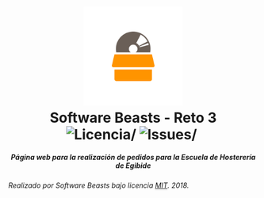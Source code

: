 <h1 align="center">
  <img src="/docs/media/software_beasts_icon_color.png" height="200" width="200" alt="Logo"/>
  <br/>
  Software Beasts - Reto 3
  <br/>
  <img src=https://img.shields.io/github/license/SoftwareBeasts/Reto3.svg alt=Licencia/>
  <img src=https://img.shields.io/github/issues/SoftwareBeasts/Reto3.svg alt=Issues/>
  <img scr='https://img.shields.io/github/stars/SoftwareBeasts/Reto3.svg'/>
</h1>
<h5 align="center">Página web para la realización de pedidos para la Escuela de Hosterería de Egibide</h5>

<!--
## ¿Para qué sirve?
Esta página web sirve para que los operarios de la empresa de latas de conservas puedan controlar el autómata de una manera más sencilla e intuitiva que directamente usando el programa base.

## Descarga
Disponemos de un [manual de usuario](/Documentaci%C3%B3n/Manual%20de%20Usuario.pdf) en el que explicamos los pasos a seguir 
para la descarga y el funcionamiento de nuestra página web.

## Documentación
Documentación general del proyecto [aquí](/Documentación/Documentacion.pdf)

| Enlaces específicos |
| ------------- |
| Seguimiento semanal: [Semana 1](/Documentaci%C3%B3n/Seguimiento%20Semana%201%20Software%20Beasts.pdf), [Semana 2](/Documentaci%C3%B3n/Seguimiento%20Semana%202%20Software%20Beasts.pdf), [Semana 3](/Documentaci%C3%B3n/Seguimiento%20Semana%203%20Software%20Beasts.pdf)|
| Reunión con el equipo de ARI [documento](/Documentaci%C3%B3n/Reuni%C3%B3n%20con%20ARI.pdf) |
| Plataforma de planificación que hemos usado de una forma diaria <a href="https://trello.com/b/96znWmkJ/" target="_blank">link a Trello</a>|
| Version 0.0 de Sketch [imagen](/Documentaci%C3%B3n/Sketch%20v0.0.jpg) |
| Github pages [link](https://softwarebeasts.github.io/) |
-->

###### Realizado por Software Beasts bajo licencia [MIT](/LICENSE). 2018.